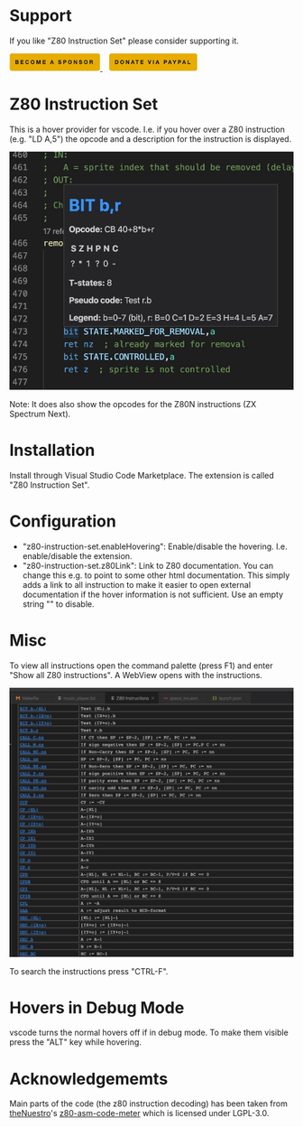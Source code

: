 # Support

If you like "Z80 Instruction Set" please consider supporting it.

<a href="https://github.com/sponsors/maziac" title="Github sponsor">
	<img src="assets/button_donate_sp.png" />
</a>
&nbsp;&nbsp;
<a href="https://www.paypal.com/donate/?hosted_button_id=K6NNLZCTN3UV4&locale.x=en_DE&Z3JncnB0=" title="PayPal">
	<img src="assets/button_donate_pp.png" />
</a>


# Z80 Instruction Set

This is a hover provider for vscode.
I.e. if you hover over a Z80 instruction (e.g. "LD A,5") the opcode and a description for the instruction is displayed.

![](assets/hover.jpg)

Note: It does also show the opcodes for the Z80N instructions (ZX Spectrum Next).


# Installation

Install through Visual Studio Code Marketplace.
The extension is called "Z80 Instruction Set".

<!--
It supports the following assembler file extensions:
.asm, .s, .inc, .a80.
-->


# Configuration

- "z80-instruction-set.enableHovering": Enable/disable the hovering. I.e. enable/disable the extension.
- "z80-instruction-set.z80Link": Link to Z80 documentation. You can change this e.g. to point to some other html documentation. This simply adds a link to all instruction to make it easier to open external documentation if the hover information is not sufficient. Use an empty string "" to disable.


# Misc

To view all instructions open the command palette (press F1) and enter "Show all Z80 instructions".
A WebView opens with the instructions.

![](assets/Z80InstructionsView.jpg)


To search the instructions press "CTRL-F".


# Hovers in Debug Mode

vscode turns the normal hovers off if in debug mode. To make them visible press the "ALT" key while hovering.


# Acknowledgememts

Main parts of the code (the z80 instruction decoding) has been taken from [theNuestro](https://github.com/theNestruo)'s [z80-asm-code-meter](https://github.com/theNestruo/z80-asm-meter-vscode) which is licensed under LGPL-3.0.
